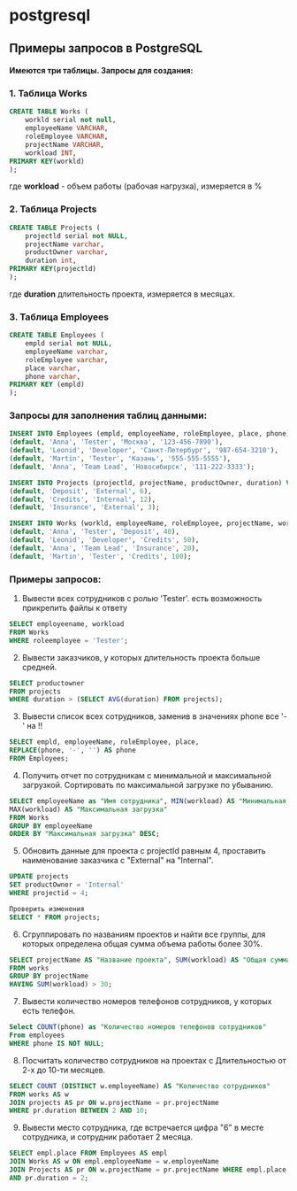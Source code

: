 # postgresql

## Примеры запросов в PostgreSQL

#### Имеются три таблицы. Запросы для создания: 

### 1. Таблица Works

```sql
CREATE TABLE Works (
    workld serial not null,
    employeeName VARCHAR,
    roleEmployee VARCHAR,
    projectName VARCHAR,
    workload INT,
PRIMARY KEY(workld)
);
```
где **workload** - объем работы (рабочая нагрузка), измеряется в %

### 2. Таблица Projects

```sql
CREATE TABLE Projects (
    projectld serial not NULL,
    projectName varchar,
    productOwner varchar,
    duration int,
PRIMARY KEY(projectld)
);
```
где **duration** длительность проекта, измеряется в месяцах.

### 3. Таблица Employees

```sql
CREATE TABLE Employees (
    empld serial not NULL,
    employeeName varchar,
    roleEmployee varchar,
    place varchar,
    phone varchar,
PRIMARY KEY (empld)
);
```
### Запросы для заполнения таблиц данными: 

```sql
INSERT INTO Employees (empld, employeeName, roleEmployee, place, phone) VALUES
(default, 'Anna', 'Tester', 'Москва', '123-456-7890'),
(default, 'Leonid', 'Developer', 'Санкт-Петербург', '987-654-3210'),
(default, 'Martin', 'Tester', 'Казань', '555-555-5555'),
(default, 'Anna', 'Team Lead', 'Новосибирск', '111-222-3333');

INSERT INTO Projects (projectld, projectName, productOwner, duration) VALUES
(default, 'Deposit', 'External', 6),
(default, 'Credits', 'Internal', 12),
(default, 'Insurance', 'External', 3);

INSERT INTO Works (workld, employeeName, roleEmployee, projectName, workload) VALUES
(default, 'Anna', 'Tester', 'Deposit', 40),
(default, 'Leonid', 'Developer', 'Credits', 50),
(default, 'Anna', 'Team Lead', 'Insurance', 20),
(default, 'Martin', 'Tester', 'Credits', 100);
```


### Примеры запросов:

1. Вывести всех сотрудников с ролью 'Tester'.
есть возможность прикрепить файлы к ответу

```sql
SELECT employeename, workload 
FROM Works
WHERE roleemployee = 'Tester';
```

2. Вывести заказчиков, у которых длительность проекта больше
средней.
```sql
SELECT productowner
FROM projects
WHERE duration > (SELECT AVG(duration) FROM projects);
```
3. Вывести список всех сотрудников, заменив в значениях phone
все '-' на !!
```sql
SELECT empld, employeeName, roleEmployee, place,
REPLACE(phone, '-', '') AS phone
FROM Employees;
```
4. Получить отчет по сотрудникам с минимальной и
максимальной загрузкой.
Сортировать по максимальной загрузке по убыванию.
```sql
SELECT employeeName as "Имя сотрудника", MIN(workload) AS "Минимальная загрузка",
МАХ(workload) AS "Максимальная загрузка"
FROM Works
GROUP BY employeeName
ORDER BY "Максимальная загрузка" DESC;
```
5. Обновить данные для проекта с projectId равным 4, проставить наименование заказчика с "External" на "Internal".
```sql
UPDATE projects
SET productOwner = 'Internal'
WHERE projectid = 4; 

Проверить изменения 
SELECT * FROM projects;
```
6. Сгруппировать по названиям проектов и найти все группы,
для которых определена общая сумма объема работы более
30%.
```sql
SELECT projectName AS "Название проекта", SUM(workload) AS "Общая сумма объема работы"
FROM works
GROUP BY projectName
HAVING SUM(workload) > 30;
```
7. Вывести количество номеров телефонов сотрудников, у
которых есть телефон.
```sql
Select COUNT(phone) as "Количество номеров телефонов сотрудников"
From employees
WHERE phone IS NOT NULL;
```
8. Посчитать количество сотрудников на проектах с Длительностью от 2-х до 10-ти месяцев.
```sql
SELECT COUNT (DISTINCT w.employeeName) AS "Количество сотрудников"
FROM works AS w
JOIN projects AS pr ON w.projectName = pr.projectName
WHERE pr.duration BETWEEN 2 AND 10;
```
9. Вывести место сотрудника, где встречается цифра "6" в месте
сотрудника, и сотрудник работает 2 месяца.
```sql
SELECT empl.place FROM Employees AS empl
JOIN Works AS w ON empl.employeeName = w.employeeName
JOIN Projects AS pr ON w.projectName = pr.projectName WHERE empl.place LIKE '%6%'
AND pr.duration = 2;
```